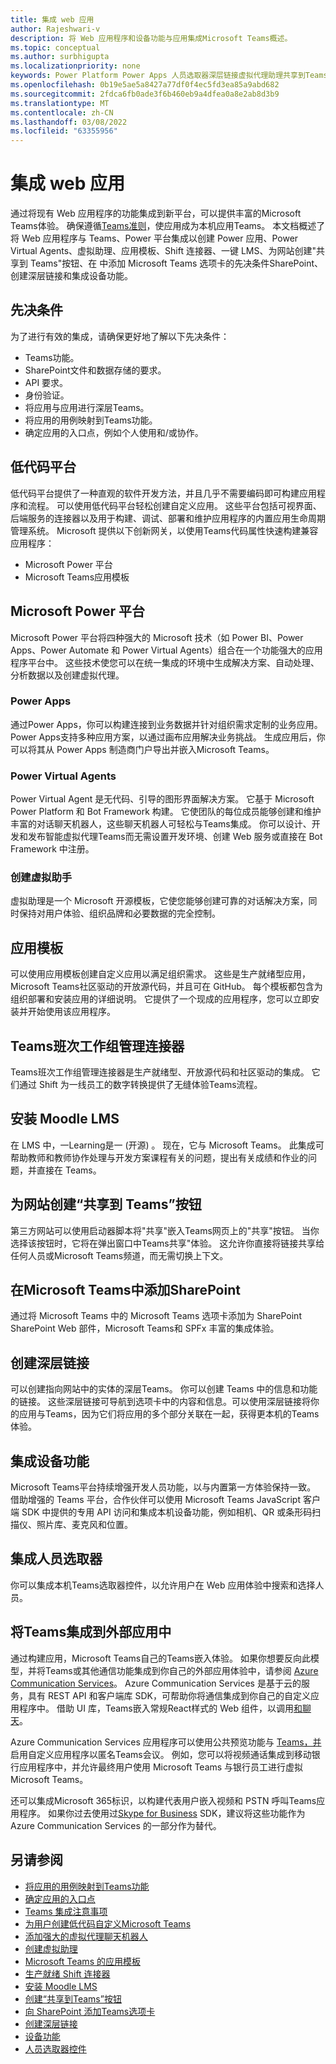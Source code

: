 ```yaml
---
title: 集成 web 应用
author: Rajeshwari-v
description: 将 Web 应用程序和设备功能与应用集成Microsoft Teams概述。
ms.topic: conceptual
ms.author: surbhigupta
ms.localizationpriority: none
keywords: Power Platform Power Apps 人员选取器深层链接虚拟代理助理共享到Teams
ms.openlocfilehash: 0b19e5ae5a8427a77df0f4ec5fd3ea85a9abd682
ms.sourcegitcommit: 2fdca6fb0ade3f6b460eb9a4dfea0a8e2ab8d3b9
ms.translationtype: MT
ms.contentlocale: zh-CN
ms.lasthandoff: 03/08/2022
ms.locfileid: "63355956"
---
```

# <a name="integrate-web-apps"></a>集成 web 应用

通过将现有 Web 应用程序的功能集成到新平台，可以提供丰富的Microsoft Teams体验。 确保遵循[Teams准则](~/concepts/design/understand-use-cases.md)，使应用成为本机应用Teams。
本文档概述了将 Web 应用程序与 Teams、Power 平台集成以创建 Power 应用、Power Virtual Agents、虚拟助理、应用模板、Shift 连接器、一键 LMS、为网站创建"共享到 Teams"按钮、在 中添加 Microsoft Teams 选项卡的先决条件SharePoint、创建深层链接和集成设备功能。

## <a name="prerequisites"></a>先决条件

为了进行有效的集成，请确保更好地了解以下先决条件：

* Teams功能。
* SharePoint文件和数据存储的要求。
* API 要求。
* 身份验证。
* 将应用与应用进行深层Teams。
* 将应用的用例映射到Teams功能。
* 确定应用的入口点，例如个人使用和/或协作。

## <a name="low-code-platforms"></a>低代码平台

低代码平台提供了一种直观的软件开发方法，并且几乎不需要编码即可构建应用程序和流程。 可以使用低代码平台轻松创建自定义应用。 这些平台包括可视界面、后端服务的连接器以及用于构建、调试、部署和维护应用程序的内置应用生命周期管理系统。 Microsoft 提供以下创新网关，以使用Teams代码属性快速构建兼容应用程序：

* Microsoft Power 平台
* Microsoft Teams应用模板

## <a name="microsoft-power-platform"></a>Microsoft Power 平台

Microsoft Power 平台将四种强大的 Microsoft 技术（如 Power BI、Power Apps、Power Automate 和 Power Virtual Agents）组合在一个功能强大的应用程序平台中。 这些技术使您可以在统一集成的环境中生成解决方案、自动处理、分析数据以及创建虚拟代理。

### <a name="power-apps"></a>Power Apps

通过Power Apps，你可以构建连接到业务数据并针对组织需求定制的业务应用。 Power Apps支持多种应用方案，以通过画布应用解决业务挑战。 生成应用后，你可以将其从 Power Apps 制造商门户导出并嵌入Microsoft Teams。

### <a name="power-virtual-agents"></a>Power Virtual Agents

Power Virtual Agent 是无代码、引导的图形界面解决方案。 它基于 Microsoft Power Platform 和 Bot Framework 构建。 它使团队的每位成员能够创建和维护丰富的对话聊天机器人，这些聊天机器人可轻松与Teams集成。 你可以设计、开发和发布智能虚拟代理Teams而无需设置开发环境、创建 Web 服务或直接在 Bot Framework 中注册。

### <a name="create-virtual-assistant"></a>创建虚拟助手

虚拟助理是一个 Microsoft 开源模板，它使您能够创建可靠的对话解决方案，同时保持对用户体验、组织品牌和必要数据的完全控制。

## <a name="app-templates"></a>应用模板

可以使用应用模板创建自定义应用以满足组织需求。 这些是生产就绪型应用，Microsoft Teams社区驱动的开放源代码，并且可在 GitHub。 每个模板都包含为组织部署和安装应用的详细说明。 它提供了一个现成的应用程序，您可以立即安装并开始使用该应用程序。

## <a name="teams-shifts-work-force-management-connectors"></a>Teams班次工作组管理连接器

Teams班次工作组管理连接器是生产就绪型、开放源代码和社区驱动的集成。 它们通过 Shift 为一线员工的数字转换提供了无缝体验Teams流程。

## <a name="install-moodle-lms"></a>安装 Moodle LMS

在 LMS 中，一Learning是一 (开源) 。 现在，它与 Microsoft Teams。 此集成可帮助教师和教师协作处理与开发方案课程有关的问题，提出有关成绩和作业的问题，并直接在 Teams。

## <a name="create-a-share-to-teams-button-for-your-website"></a>为网站创建“共享到 Teams”按钮

第三方网站可以使用启动器脚本将"共享"嵌入Teams网页上的"共享"按钮。 当你选择该按钮时，它将在弹出窗口中Teams共享"体验。 这允许你直接将链接共享给任何人员或Microsoft Teams频道，而无需切换上下文。

## <a name="add-a-microsoft-teams-tab-in-sharepoint"></a>在Microsoft Teams中添加SharePoint

通过将 Microsoft Teams 中的 Microsoft Teams 选项卡添加为 SharePoint SharePoint Web 部件，Microsoft Teams和 SPFx 丰富的集成体验。

## <a name="create-deep-link"></a>创建深层链接

可以创建指向网站中的实体的深层Teams。 你可以创建 Teams 中的信息和功能的链接。 这些深层链接可导航到选项卡中的内容和信息。可以使用深层链接将你的应用与Teams，因为它们将应用的多个部分关联在一起，获得更本机的Teams体验。

## <a name="integrate-device-capabilities"></a>集成设备功能

Microsoft Teams平台持续增强开发人员功能，以与内置第一方体验保持一致。 借助增强的 Teams 平台，合作伙伴可以使用 Microsoft Teams JavaScript 客户端 SDK 中提供的专用 API 访问和集成本机设备功能，例如相机、QR 或条形码扫描仪、照片库、麦克风和位置。

## <a name="integrate-people-picker"></a>集成人员选取器

你可以集成本机Teams选取器控件，以允许用户在 Web 应用体验中搜索和选择人员。

## <a name="integrate-teams-in-your-external-app"></a>将Teams集成到外部应用中

通过构建应用，Microsoft Teams自己的Teams嵌入体验。 如果你想要反向此模型，并将Teams或其他通信功能集成到你自己的外部应用体验中，请参阅 [Azure Communication Services](/azure/communication-services/overview)。 Azure Communication Services 是基于云的服务，具有 REST API 和客户端库 SDK，可帮助你将通信集成到你自己的自定义应用程序中。 借助 UI 库，Teams嵌入常规React样式的 Web 组件，以调用[和聊天](https://azure.github.io/communication-ui-library/)。

Azure Communication Services 应用程序可以使用公共预览功能与 [Teams，并](/azure/communication-services/concepts/teams-interop)启用自定义应用程序以匿名Teams会议。 例如，您可以将视频通话集成到移动银行应用程序中，并允许最终用户使用 Microsoft Teams 与银行员工进行虚拟Microsoft Teams。

还可以集成Microsoft 365标识，以构建代表用户嵌入视频和 PSTN 呼叫Teams应用程序。 如果你过去使用过[Skype for Business](/skype-sdk/appsdk/skypeappsdk) SDK，建议将这些功能作为 Azure Communication Services 的一部分作为替代。

## <a name="see-also"></a>另请参阅

* [将应用的用例映射到Teams功能](~/concepts/design/map-use-cases.md)
* [确定应用的入口点](~/concepts/extensibility-points.md)
* [Teams 集成注意事项](~/samples/integrating-web-apps.md)
* [为用户创建低代码自定义Microsoft Teams](~/samples/teams-low-code-solutions.md)
* [添加强大的虚拟代理聊天机器人](~/bots/how-to/add-power-virtual-agents-bot-to-teams.md)
* [创建虚拟助理](~/samples/virtual-assistant.md)
* [Microsoft Teams 的应用模板](~/samples/app-templates.md)
* [生产就绪 Shift 连接器](~/samples/shifts-wfm-connectors.md)
* [安装 Moodle LMS](~/resources/moodleinstructions.md)
* [创建“共享到Teams”按钮](~/concepts/build-and-test/share-to-teams.md)
* [向 SharePoint 添加Teams选项卡](~/tabs/how-to/tabs-in-sharepoint.md)
* [创建深层链接](~/concepts/build-and-test/deep-links.md)
* [设备功能](~/concepts/device-capabilities/device-capabilities-overview.md)
* [人员选取器控件](~/concepts/device-capabilities/people-picker-capability.md)
